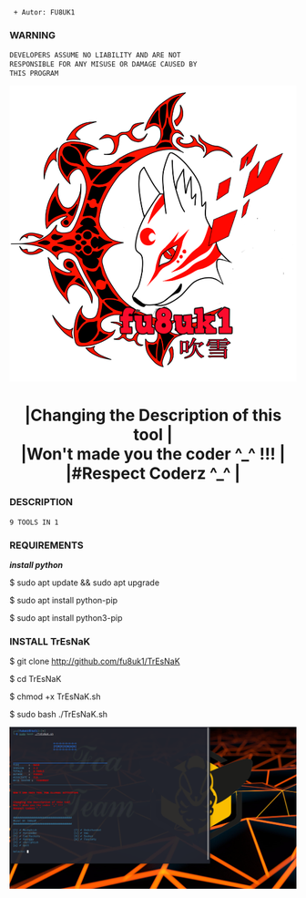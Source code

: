 


```
 + Autor: FU8UK1
```
### WARNING
```
DEVELOPERS ASSUME NO LIABILITY AND ARE NOT       
RESPONSIBLE FOR ANY MISUSE OR DAMAGE CAUSED BY  
THIS PROGRAM                                    

```

![Screenshot](https://github.com/fu8uk1/TrEsNaK/blob/main/pictures/fu8uk1.png)

<h1 align="center"> |Changing the Description of this tool  |<br>
 |Won't made you the coder ^_^ !!!      |<br>
 |#Respect Coderz ^_^                   | </h1>




### DESCRIPTION
```
9 TOOLS IN 1
```



### REQUIREMENTS

<strong>*****install python*****</strong>

$ sudo apt update && sudo apt upgrade

$ sudo apt install python-pip

$ sudo apt install python3-pip


### INSTALL TrEsNaK

$ git clone http://github.com/fu8uk1/TrEsNaK

$ cd TrEsNaK

$ chmod +x TrEsNaK.sh

$ sudo bash ./TrEsNaK.sh


![Screenshot](https://github.com/fu8uk1/TrEsNaK/blob/main/pictures/captu.png)


